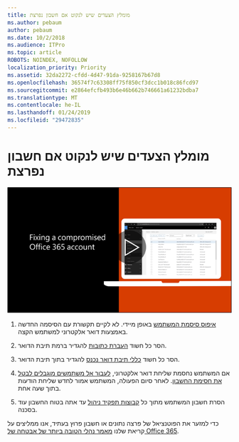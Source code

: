 ```yaml
---
title: מומלץ הצעדים שיש לנקוט אם חשבון נפרצת
ms.author: pebaum
author: pebaum
ms.date: 10/2/2018
ms.audience: ITPro
ms.topic: article
ROBOTS: NOINDEX, NOFOLLOW
localization_priority: Priority
ms.assetid: 32da2272-cfdd-4d47-91da-9258167b67d8
ms.openlocfilehash: 36574f7c63308ff75f850cf3dcc1b018c86fcd97
ms.sourcegitcommit: e2864efcfb493b6e46b662b746661a61232bdba7
ms.translationtype: MT
ms.contentlocale: he-IL
ms.lasthandoff: 01/24/2019
ms.locfileid: "29472835"
---
```

# <a name="recommended-steps-to-take-if-an-account-is-compromised"></a>מומלץ הצעדים שיש לנקוט אם חשבון נפרצת

[![תיקון חשבון פרוץ של Office 365](media/797f355b-22a1-468e-91a4-a9d5bc45b19a.png)](https://www.microsoft.com/videoplayer/embed/RE2jvOb?pid=ocpVideo0-innerdiv-oneplayer&amp;postJsllMsg=true&amp;maskLevel=20&amp;autoplay=true)
  
1. [איפוס סיסמת המשתמש](https://support.office.com/article/7a5d073b-7fae-4aa5-8f96-9ecd041aba9c) באופן מיידי. לא לקיים תקשורת עם הסיסמה החדשה באמצעות דואר אלקטרוני למשתמש הקצה. 
    
2. הסר כל חשוד [העברת כתובות](https://support.office.com/article/ab5eb117-0f22-4fa7-a662-3a6bdb0add74) להגדיר ברמת תיבת הדואר. 
    
3. הסר כל חשוד [כללי תיבת דואר נכנס](https://support.office.com/article/1433E3A0-7FB0-4999-B536-50E05CB67FED) להגדיר בתוך תיבת הדואר. 
    
4. אם המשתמש נחסמת שליחת דואר אלקטרוני, [לעבור אל משתמשים מוגבלים לבטל את חסימת החשבון](https://protection.office.com/?hash=/restrictedusers). לאחר סיום הפעולה, המשתמש אמור לחדש שליחת הודעות בתוך שעה אחת.
    
5. הסרת חשבון המשתמש מתוך כל [קבוצות תפקיד ניהול](https://support.office.com/article/eac4d046-1afd-4f1a-85fc-8219c79e1504) עד אתה בטוח החשבון עוד בסכנה. 
    
כדי למזער את הפוטנציאל של פרצה נתונים או חשבון פרוץ בעתיד, אנו ממליצים על קריאת שלנו [מאמר נהלי הטובה ביותר של אבטחה של Office 365](https://support.office.com/article/9295e396-e53d-49b9-ae9b-0b5828cdedc3).
  

